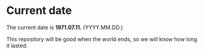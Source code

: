 # Current date

The current date is **1971.07.11.** (YYYY.MM.DD.)

This repository will be good when the world ends, so we will know how long it lasted.